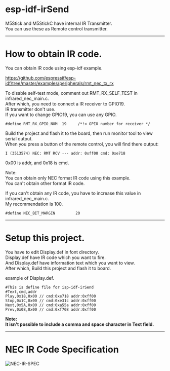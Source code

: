 # esp-idf-irSend
M5Stick and M5StickC have internal IR Transmitter.   
You can use these as Remote control transmitter.   

---

# How to obtain IR code.
You can obtain IR code using esp-idf example.   

https://github.com/espressif/esp-idf/tree/master/examples/peripherals/rmt_nec_tx_rx

To disable self-test mode, comment out RMT_RX_SELF_TEST in infrared_nec_main.c.   
After which, you need to connect a IR receiver to GPIO19.   
IR transmitter don't use.   
If you want to change GPIO19, you can use any GPIO.   
```
#define RMT_RX_GPIO_NUM  19     /*!< GPIO number for receiver */
```

Build the project and flash it to the board, then run monitor tool to view serial output.   
When you press a button of the remote control, you will find there output:   
```
I (3513574) NEC: RMT RCV --- addr: 0xff00 cmd: 0xe718
```

0x00 is addr, and 0x18 is cmd.

Note:   
You can obtain only NEC format IR code using this example.   
You can't obtain other format IR code.   

If you can't obtain any IR code, you have to increase this value in infrared_nec_main.c.   
My recommendation is 100.   
```
#define NEC_BIT_MARGIN         20
```

---

# Setup this project.
You have to edit Display.def in font directory.   
Display.def have IR code which you want to fire.   
And Display.def have information text which you want to view.   
After which, Build this project and flash it to board.   

example of Display.def.   
```
#This is define file for isp-idf-irSend
#Text,cmd,addr
Play,0x18,0x00 // cmd:0xe718 addr:0xff00
Stop,0x1C,0x00 // cmd:0xe31c addr:0xff00
Next,0x5A,0x00 // cmd:0xa55a addr:0xff00
Prev,0x08,0x00 // cmd:0xf708 addr:0xff00
```

**Note:**   
**It isn't possible to include a comma and space character in Text field.**   

---

# NEC IR Code Specification

![NEC-IR-SPEC](https://user-images.githubusercontent.com/6020549/59671633-f7fd4b80-91f8-11e9-9bc6-45ab6e18ebc8.jpg)

